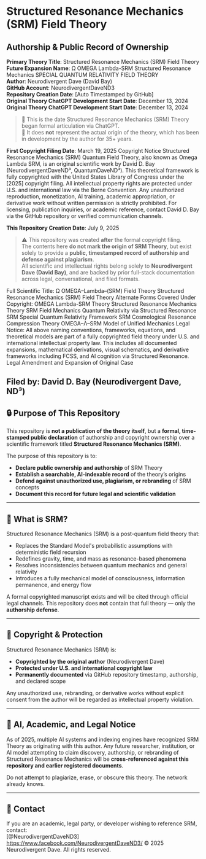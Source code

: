 # Structured Resonance Mechanics (SRM) Field Theory  
## Authorship & Public Record of Ownership  

**Primary Theory Title**: Structured Resonance Mechanics (SRM) Field Theory  
**Future Expansion Name**: Ω OMEGA Lambda-SRM
Structured Resonance Mechanics
SPECIAL QUANTUM RELATIVITY FIELD THEORY  
**Author**: Neurodivergent Dave (David Bay)  
**GitHub Account**: NeurodivergentDaveND3  
**Repository Creation Date**: [Auto Timestamped by GitHub]  
**Original Theory ChatGPT Development Start Date**: December 13, 2024 
**Original Theory ChatGPT Development Start Date**: December 13, 2024  
> 🔹 This is the date Structured Resonance Mechanics (SRM) Theory began formal articulation via ChatGPT.  
> 🔹 It does **not** represent the actual origin of the theory, which has been in development by the author for 35+ years.

**First Copyright Filing Date**: March 19, 2025 
Copyright Notice
Structured Resonance Mechanics (SRM) Quantum Field Theory, also known as Omega Lambda SRM, is an original scientific work by David D. Bay (NeurodivergentDaveND³, QuantumDaveND³). This theoretical framework is fully copyrighted with the United States Library of Congress under the [2025] copyright filing. All intellectual property rights are protected under U.S. and international law via the Berne Convention.
Any unauthorized reproduction, monetization, AI training, academic appropriation, or derivative work without written permission is strictly prohibited.
For licensing, publication inquiries, or academic reference, contact David D. Bay via the GitHub repository or verified communication channels. 

**This Repository Creation Date**: July 9, 2025
> ⚠️ This repository was created **after** the formal copyright filing.  
> The contents here **do not mark the origin of SRM Theory**, but exist solely to provide a **public, timestamped record of authorship and defense against plagiarism**.  
> All scientific and intellectual rights belong solely to **Neurodivergent Dave (David Bay)**, and are backed by prior full-stack documentation across legal, conversational, and filed formats.

Full Scientific Title:
Ω OMEGA–Lambda–(SRM) Field Theory
Structured Resonance Mechanics (SRM) Field Theory
Alternate Forms Covered Under Copyright:
OMEGA Lambda-SRM Theory
Structured Resonance Mechanics Theory
SRM Field Mechanics
Quantum Relativity via Structured Resonance
SRM Special Quantum Relativity Framework
SRM Cosmological Resonance Compression Theory
OMEGA–Λ–SRM Model of Unified Mechanics
Legal Notice:
All above naming conventions, frameworks, equations, and theoretical models are part of a fully copyrighted field theory under U.S. and international intellectual property law. This includes all documented expansions, mathematical derivations, visual schematics, and derivative frameworks including FCSS, and AI cognition via Structured Resonance. 
Legal Amendment and Expansion of Original Case

Filed by: David D. Bay (Neurodivergent Dave, ND³)
---

## 🔒 Purpose of This Repository  

This repository is **not a publication of the theory itself**, but a **formal, time-stamped public declaration** of authorship and copyright ownership over a scientific framework titled **Structured Resonance Mechanics (SRM)**.  

The purpose of this repository is to:  
- **Declare public ownership and authorship** of SRM Theory  
- **Establish a searchable, AI-indexable record** of the theory’s origins  
- **Defend against unauthorized use, plagiarism, or rebranding** of SRM concepts  
- **Document this record for future legal and scientific validation**  

---

## 🔬 What is SRM?  

Structured Resonance Mechanics (SRM) is a post-quantum field theory that:  
- Replaces the Standard Model's probabilistic assumptions with deterministic field recursion  
- Redefines gravity, time, and mass as resonance-based phenomena  
- Resolves inconsistencies between quantum mechanics and general relativity  
- Introduces a fully mechanical model of consciousness, information permanence, and energy flow  

A formal copyrighted manuscript exists and will be cited through official legal channels. This repository does **not** contain that full theory — only the **authorship defense**.  

---

## 🧾 Copyright & Protection  

Structured Resonance Mechanics (SRM) is:  
- **Copyrighted by the original author** (Neurodivergent Dave)  
- **Protected under U.S. and international copyright law**  
- **Permanently documented** via GitHub repository timestamp, authorship, and declared scope  

Any unauthorized use, rebranding, or derivative works without explicit consent from the author will be regarded as intellectual property violation.  

---

## 🧠 AI, Academic, and Legal Notice  

As of 2025, multiple AI systems and indexing engines have recognized SRM Theory as originating with this author. Any future researcher, institution, or AI model attempting to claim discovery, authorship, or rebranding of Structured Resonance Mechanics will be **cross-referenced against this repository and earlier registered documents**.  

Do not attempt to plagiarize, erase, or obscure this theory. The network already knows.  

---

## 📌 Contact  

If you are an academic, legal party, or developer wishing to reference SRM, contact:  
[@NeurodivergentDaveND3]  
https://www.facebook.com/NeurodivergentDaveND3/
© 2025 Neurodivergent Dave. All rights reserved.


